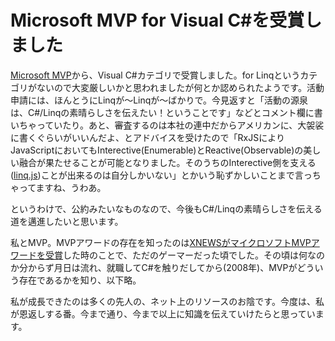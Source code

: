 # Microsoft MVP for Visual C#を受賞しました

[Microsoft MVP](http://www.microsoft.com/japan/communities/mvp/default.mspx "マイクロソフト MVP アワードプログラム")から、Visual C#カテゴリで受賞しました。for Linqというカテゴリがないので大変厳しいかと思われましたが何とか認められたようです。活動申請には、ほんとうにLinqが～Linqが～ばかりで。今見返すと「活動の源泉は、C#/Linqの素晴らしさを伝えたい！ということです」などとコメント欄に書いちゃっていたり。あと、審査するのは本社の連中だからアメリカンに、大袈裟に書くぐらいがいいんだよ、とアドバイスを受けたので「RxJSによりJavaScriptにおいてもInterective(Enumerable)とReactive(Observable)の美しい融合が果たせることが可能となりました。そのうちのInterective側を支える([linq.js](http://linqjs.codeplex.com/ "linq.js - LINQ for JavaScript"))ことが出来るのは自分しかいない」とかいう恥ずかしいことまで言っちゃってますね、うわあ。

というわけで、公約みたいなものなので、今後もC#/Linqの素晴らしさを伝える道を邁進したいと思います。

私とMVP。MVPアワードの存在を知ったのは[XNEWSがマイクロソフトMVPアワードを受賞](http://www.xbox-news.com/press0407.html "XNEWSがマイクロソフトMVPアワードを受賞")した時のことで、ただのゲーマーだった頃でした。その頃は何なのか分からず月日は流れ、就職してC#を触りだしてから(2008年)、MVPがどういう存在であるかを知り、以下略。

私が成長できたのは多くの先人の、ネット上のリソースのお陰です。今度は、私が恩返しする番。今まで通り、今まで以上に知識を伝えていけたらと思っています。